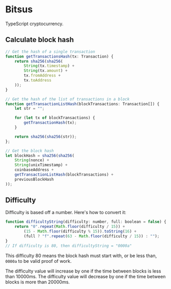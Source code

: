 # Bitsus

TypeScript cryptocurrency.

## Calculate block hash

```js
// Get the hash of a single transaction
function getTransactionsHash(tx: Transaction) {
    return sha256(sha256(
        String(tx.timestamp) +
        String(tx.amount) +
        tx.fromAddress +
        tx.toAddress
    ));
}

// Get the hash of the list of transactions in a block
function getTransactionListHash(blockTransactions: Transaction[]) {
    let str = "";

    for (let tx of blockTransactions) {
        getTransactionHash(tx);
    }

    return sha256(sha256(str));
};

// Get the block hash
let blockHash = sha256(sha256(
    String(nonce) +
    String(unixTimestamp) +
    coinbaseAddress +
    getTransactionListHash(blockTransactions) +
    previousBlockHash
));
```

## Difficulty

Difficulty is based off a number. Here's how to convert it:

```js
function difficultyString(difficulty: number, full: boolean = false) {
    return "0".repeat(Math.floor(difficulty / 15)) +
        (15 - Math.floor(difficulty % 15)).toString(16) +
        (full ? "f".repeat(63 - Math.floor(difficulty / 15)) : "");
}
// If difficulty is 80, then difficultyString = "0000a"
```

This difficulty 80 means the block hash must start with, or be less than, `0000a` to be valid proof of work.

The difficulty value will increase by one if the time between blocks is less than 10000ms.
The difficulty value will decrease by one if the time between blocks is more than 20000ms.
